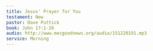 ```yaml
---
title: Jesus' Prayer for You
testament: New
pastor: Dave Puttick
book: John 17:1-26
audio: http://www.mecgoodnews.org/audio/151220191.mp3
service: Morning
---
```

